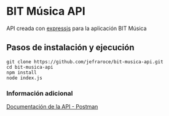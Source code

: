 # BIT Música API

API creada con [expressjs](https://expressjs.com/) para la aplicación BIT Música

## Pasos de instalación y ejecución

```shell
git clone https://github.com/jefraroce/bit-musica-api.git
cd bit-musica-api
npm install
node index.js
```

### Información adicional

[Documentación de la API - Postman](https://www.getpostman.com/collections/619590bf81a774cf0873)
